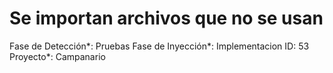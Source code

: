 # Se importan archivos que no se usan

Fase de Detección*: Pruebas
Fase de Inyección*: Implementacion
ID: 53
Proyecto*: Campanario